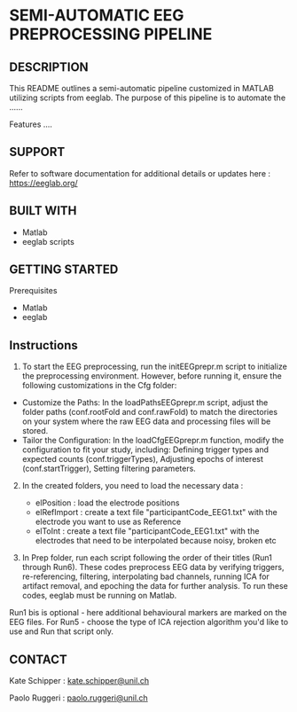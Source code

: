 # SEMI-AUTOMATIC EEG PREPROCESSING PIPELINE

## DESCRIPTION 
This README outlines a semi-automatic pipeline customized in MATLAB utilizing scripts from eeglab. The purpose of this pipeline is to automate the ...... 

Features 
.... 

## SUPPORT 

Refer to software documentation for additional details or updates here : https://eeglab.org/

## BUILT WITH
-	Matlab
-	eeglab scripts

## GETTING STARTED
Prerequisites 
-	Matlab
-	eeglab

## Instructions
1. To start the EEG preprocessing, run the initEEGprepr.m script to initialize the preprocessing environment. However, before running it, ensure the following customizations in the Cfg folder:

- Customize the Paths: In the loadPathsEEGprepr.m script, adjust the folder paths (conf.rootFold and conf.rawFold) to match the directories on your system where the raw EEG data and processing files will be stored. 
- Tailor the Configuration: In the loadCfgEEGprepr.m function, modify the configuration to fit your study, including:
Defining trigger types and expected counts (conf.triggerTypes), Adjusting epochs of interest (conf.startTrigger), Setting filtering parameters.

2. In the created folders, you need to load the necessary data :
   - elPosition : load the electrode positions
   - elRefImport : create a text file "participantCode_EEG1.txt" with the electrode you want to use as Reference
   - elToInt : create a text file "participantCode_EEG1.txt" with the electrodes that need to be interpolated because noisy, broken etc

4. In Prep folder, run each script following the order of their titles (Run1 through Run6). These codes preprocess EEG data by verifying triggers, re-referencing, filtering, interpolating bad channels, running ICA for artifact removal, and epoching the data for further analysis. To run these codes, eeglab must be running on Matlab.

Run1 bis is optional - here additional behavioural markers are marked on the EEG files.
For Run5 - choose the type of ICA rejection algorithm you'd like to use and Run that script only. 


## CONTACT
Kate Schipper : kate.schipper@unil.ch

Paolo Ruggeri : paolo.ruggeri@unil.ch
